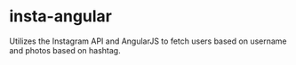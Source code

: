insta-angular
=============

Utilizes the Instagram API and AngularJS to fetch users based on username and photos based on hashtag.
